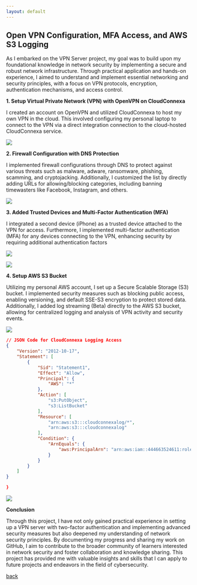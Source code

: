 ```yaml
---
layout: default
---
```


## Open VPN Configuration, MFA Access, and AWS S3 Logging

As I embarked on the VPN Server project, my goal was to build upon my foundational knowledge in network security by implementing a secure and robust network infrastructure. Through practical application and hands-on experience, I aimed to understand and implement essential networking and security principles, with a focus on VPN protocols, encryption, authentication mechanisms, and access control.



**1. Setup Virtual Private Network (VPN) with OpenVPN on CloudConnexa**

I created an account on OpenVPN and utilized CloudConnexa to host my own VPN in the cloud. This involved configuring my personal laptop to connect to the VPN via a direct integration connection to the cloud-hosted CloudConnexa service.

<a href="https://lh3.googleusercontent.com/drive-viewer/AKGpihZJwuE7surycaK4rlaHrXotiGaCMNkwPrbx-begYkabiYhrSbnCVhyXJGTS3AG8K5ALQM4hasd86gVo5EF-8Sc5r19QayJjuQ=s2560?source=screenshot.guru"> <img src="https://lh3.googleusercontent.com/drive-viewer/AKGpihZJwuE7surycaK4rlaHrXotiGaCMNkwPrbx-begYkabiYhrSbnCVhyXJGTS3AG8K5ALQM4hasd86gVo5EF-8Sc5r19QayJjuQ=s2560" /> </a>



**2. Firewall Configuration with DNS Protection**

I implemented firewall configurations through DNS to protect against various threats such as malware, adware, ransomware, phishing, scamming, and cryptojacking. Additionally, I customized the list by directly adding URLs for allowing/blocking categories, including banning timewasters like Facebook, Instagram, and others.

<a href="https://lh3.googleusercontent.com/drive-viewer/AKGpihavfwD0_mjhuZ7zuRx-lTyQGm1pgEP7ThnqOW5FM3uThy2cKTKlnAksYhHk5ECoUHEedvxp3NeC_yd83m-ghpsHJDZIyEXrfS0=s1600-rw-v1?source=screenshot.guru"> <img src="https://lh3.googleusercontent.com/drive-viewer/AKGpihavfwD0_mjhuZ7zuRx-lTyQGm1pgEP7ThnqOW5FM3uThy2cKTKlnAksYhHk5ECoUHEedvxp3NeC_yd83m-ghpsHJDZIyEXrfS0=s1600-rw-v1" /> </a>

**3. Added Trusted Devices and Multi-Factor Authentication (MFA)**

I integrated a second device (iPhone) as a trusted device attached to the VPN for access. Furthermore, I implemented multi-factor authentication (MFA) for any devices connecting to the VPN, enhancing security by requiring additional authentication factors

<a href="https://lh3.googleusercontent.com/drive-viewer/AKGpihYKFO_fXH4XYB6DQ-km2mTwvxQtHm5XUFZhnceeHQI1jHNsabzqb4bzowkPF58omZ6zMwmTu3lXRr8_jIfP_npNBGr1RdDIEQ=s1600-rw-v1?source=screenshot.guru"> <img src="https://lh3.googleusercontent.com/drive-viewer/AKGpihYKFO_fXH4XYB6DQ-km2mTwvxQtHm5XUFZhnceeHQI1jHNsabzqb4bzowkPF58omZ6zMwmTu3lXRr8_jIfP_npNBGr1RdDIEQ=s1600-rw-v1" /> </a>

<a href="https://lh3.googleusercontent.com/drive-viewer/AKGpihaCicIWkiBskFC7X53KSVmhldMUAJgbzgJZVir4r1mliR_MeW-_42_GyBKcLbzTDkmSkWiQdS4zYQ35pgQrCQvsqibo1iSuwA=s1600-rw-v1?source=screenshot.guru"> <img src="https://lh3.googleusercontent.com/drive-viewer/AKGpihaCicIWkiBskFC7X53KSVmhldMUAJgbzgJZVir4r1mliR_MeW-_42_GyBKcLbzTDkmSkWiQdS4zYQ35pgQrCQvsqibo1iSuwA=s1600-rw-v1" /> </a>


**4. Setup AWS S3 Bucket**

Utilizing my personal AWS account, I set up a Secure Scalable Storage (S3) bucket. I implemented security measures such as blocking public access, enabling versioning, and default SSE-S3 encryption to protect stored data. Additionally, I added log streaming (Beta) directly to the AWS S3 bucket, allowing for centralized logging and analysis of VPN activity and security events.

<a href="https://lh3.googleusercontent.com/drive-viewer/AKGpiha9eLL0sER0pr5HhG-hu8uBfuD1SPFM4ptrkWKETITUjBFcRr9IJh5SXLWKQIXXh4HYrjyRNn7NhFJTCrbcutRREkio012_kQ=s1600-rw-v1?source=screenshot.guru"> <img src="https://lh3.googleusercontent.com/drive-viewer/AKGpiha9eLL0sER0pr5HhG-hu8uBfuD1SPFM4ptrkWKETITUjBFcRr9IJh5SXLWKQIXXh4HYrjyRNn7NhFJTCrbcutRREkio012_kQ=s1600-rw-v1" /> </a>

```json
// JSON Code for CloudConnexa Logging Access
{
    "Version": "2012-10-17",
    "Statement": [
        {
            "Sid": "Statement1",
            "Effect": "Allow",
            "Principal": {
                "AWS": "*"
            },
            "Action": [
                "s3:PutObject",
                "s3:ListBucket"
            ],
            "Resource": [
                "arn:aws:s3:::cloudconnexalog/*",
                "arn:aws:s3:::cloudconnexalog"
            ],
            "Condition": {
                "ArnEquals": {
                    "aws:PrincipalArn": "arn:aws:iam::444663524611:role/connexa-log-streaming-role"
                }
            }
        }
    ]
}

}
```

<a href="https://lh3.googleusercontent.com/drive-viewer/AKGpihb2y6HcJT-tbLc392hj-X-gfrZ7x5BqsRGV9yHnF2k87pHk2Cyj7Xdy5ifdQRdnDYRpMIAmx0EX1Omi0JJQnE1LPMMViBy2KSs=s1600-rw-v1?source=screenshot.guru"> <img src="https://lh3.googleusercontent.com/drive-viewer/AKGpihb2y6HcJT-tbLc392hj-X-gfrZ7x5BqsRGV9yHnF2k87pHk2Cyj7Xdy5ifdQRdnDYRpMIAmx0EX1Omi0JJQnE1LPMMViBy2KSs=s1600-rw-v1" /> </a>



**Conclusion**

Through this project, I have not only gained practical experience in setting up a VPN server with two-factor authentication and implementing advanced security measures but also deepened my understanding of network security principles. By documenting my progress and sharing my work on GitHub, I aim to contribute to the broader community of learners interested in network security and foster collaboration and knowledge sharing. This project has provided me with valuable insights and skills that I can apply to future projects and endeavors in the field of cybersecurity.






[back](./)

